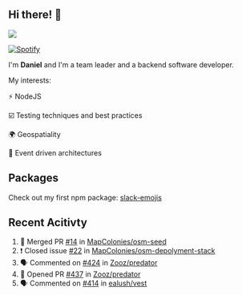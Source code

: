 ## Hi there! 👋

<p>
  <img src="https://github-readme-stats.vercel.app/api?username=syncush&theme=tokyonight">
</p>

[![Spotify](https://novatorem-rust.vercel.app/api/spotify)](https://open.spotify.com/user/syncush)

I'm **Daniel** and I'm a team leader and a backend software developer.

My interests:

⚡ NodeJS

☑️ Testing techniques and best practices

🌍 Geospatiality

🧠 Event driven architectures

## Packages
Check out my first npm package: [slack-emojis](https://www.npmjs.com/package/slack-emojis)

## Recent Acitivty
<!--START_SECTION:activity-->
1. 🎉 Merged PR [#14](https://github.com/MapColonies/osm-seed/pull/14) in [MapColonies/osm-seed](https://github.com/MapColonies/osm-seed)
2. ❗️ Closed issue [#22](https://github.com/MapColonies/osm-depolyment-stack/issues/22) in [MapColonies/osm-depolyment-stack](https://github.com/MapColonies/osm-depolyment-stack)
3. 🗣 Commented on [#424](https://github.com/Zooz/predator/issues/424) in [Zooz/predator](https://github.com/Zooz/predator)
4. 💪 Opened PR [#437](https://github.com/Zooz/predator/pull/437) in [Zooz/predator](https://github.com/Zooz/predator)
5. 🗣 Commented on [#414](https://github.com/ealush/vest/issues/414) in [ealush/vest](https://github.com/ealush/vest)
<!--END_SECTION:activity-->
